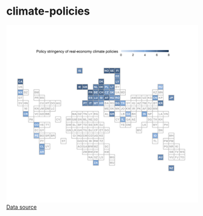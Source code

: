 # climate-policies

![./figures/map_repolstrigency_2023.png](https://github.com/JolienNoels/climate-policies/blob/main/figures/map_repolstringency_2023.png)
[Data source](https://data-explorer.oecd.org/vis?lc=en&df[ds]=dsDisseminateFinalDMZ&df[id]=DSD_CAPMF@DF_CAPMF&df[ag]=OECD.ENV.EPI)
